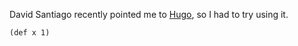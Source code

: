 
David Santiago recently pointed me to [Hugo](https://github.com/spf13/hugo),
so I had to try using it.

<pre><code>(def x 1)</code></pre>